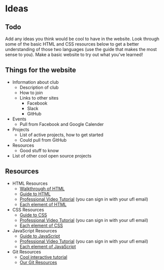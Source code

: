 # Ideas

## Todo

Add any ideas you think would be cool to have in the website. Look through some of the basic HTML and CSS resources below to get a better understanding of those two languages (use the guide that makes the most sense to you). Make a basic website to try out what you've learned! 

## Things for the website

<!-- Feel free to add your own ideas! -->

- Information about club
	- Description of club
	- How to join
	- Links to other sites
		- Facebook
		- Slack
		- GitHub
- Events
	- Pull from Facebook and Google Calender
- Projects
	- List of active projects, how to get started
	- Could pull from GitHub
- Resources 
	- Good stuff to know
- List of other cool open source projects 

## Resources 

<!-- Feel free to add useful resources, maybe a good video series -->

- HTML Resources
	- [Walkthrough of HTML](http://www.htmldog.com/guides/html/beginner/gettingstarted/)
	- [Guide to HTML](https://developer.mozilla.org/en-US/docs/Learn/Getting_started_with_the_web/HTML_basics)
	- [Professional Video Tutorial](https://www.lynda.com/Web-Development-tutorials/HTML-Essential-Training/170427-2.html?srchtrk=index%3a2%0alinktypeid%3a2%0aq%3ahtml%0apage%3a1%0as%3arelevance%0asa%3atrue%0aproducttypeid%3a2) (you can sign in with your ufl email)
	- [Each element of HTML](https://www.w3schools.com/html/default.asp)
- CSS Resources
	- [Guide to CSS](https://developer.mozilla.org/en-US/docs/Learn/CSS/Introduction_to_CSS/How_CSS_works)
	- [Professional Video Tutorial](https://www.lynda.com/CSS-tutorials/CSS-Essential-Training-1/569190-2.html) (you can sign in with your ufl email)
	- [Each element of CSS](https://www.w3schools.com/css/default.asp)
- JavaScript Resources
	- [Guide to JavaScript](https://developer.mozilla.org/en-US/docs/Learn/Getting_started_with_the_web/JavaScript_basics)
	- [Professional Video Tutorial](https://www.lynda.com/JavaScript-tutorials/JavaScript-Essential-Training/574716-2.html) (you can sign in with your ufl email)
	- [Each element of JavaScript](https://www.w3schools.com/js/default.asp)
- Git Resources
	- [Cool interactive tutorial](https://www.codeschool.com/courses/try-git)
	- [Our Git Resources](https://github.com/ufosc/resources/tree/master/resources/git)